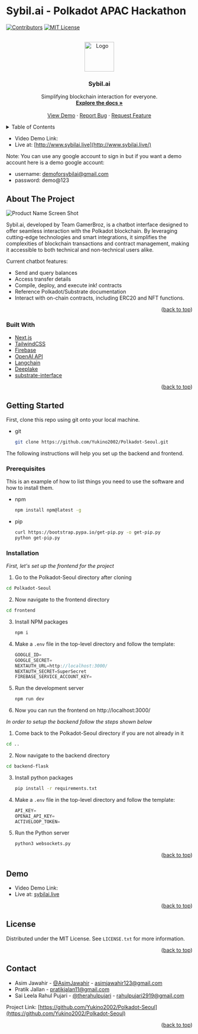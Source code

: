 # Sybil.ai - Polkadot APAC Hackathon
<a name="readme-top"></a>

<!-- PROJECT SHIELDS -->
<!--
*** I'm using markdown "reference style" links for readability.
*** Reference links are enclosed in brackets [ ] instead of parentheses ( ).
*** See the bottom of this document for the declaration of the reference variables
*** for contributors-url, forks-url, etc. This is an optional, concise syntax you may use.
*** https://www.markdownguide.org/basic-syntax/#reference-style-links
-->
[![Contributors][contributors-shield]][contributors-url]
[![MIT License][license-shield]][license-url]


<!-- PROJECT LOGO -->
<br />
<div align="center">
  <a href="https://github.com/othneildrew/Best-README-Template">
    <img src="https://github.com/Yukino2002/Polkadot-Seoul/assets/66853318/81e96ae8-8c0b-4014-b8ef-d32d209c0f9a" alt="Logo" width="80" height="80">
  </a>

  <h3 align="center">Sybil.ai</h3>

  <p align="center">
    Simplifying blockchain interaction for everyone.
    <br />
    <a href="https://github.com/Yukino2002/Polkadot-Seoul/"><strong>Explore the docs »</strong></a>
    <br />
    <br />
    <a href="Demo link">View Demo</a>
    ·
    <a href="https://github.com/Yukino2002/Polkadot-Seoul/issues">Report Bug</a>
    ·
    <a href="https://github.com/Yukino2002/Polkadot-Seoul/issues">Request Feature</a>
  </p>
</div>



<!-- TABLE OF CONTENTS -->
<details>
  <summary>Table of Contents</summary>
  <ol>
    <li>
      <a href="#about-the-project">About The Project</a>
      <ul>
        <li><a href="#built-with">Built With</a></li>
      </ul>
    </li>
    <li>
      <a href="#getting-started">Getting Started</a>
      <ul>
        <li><a href="#prerequisites">Prerequisites</a></li>
        <li><a href="#installation">Installation</a></li>
      </ul>
    </li>
    <li><a href="#demo">Demo</a></li>
    <li><a href="#contact">Contact</a></li>
  </ol>
</details>

- Video Demo Link: 
- Live at: [http://www.sybilai.live](http://www.sybilai.live/)

 Note: You can use any google account to sign in but if you want a demo account here is a demo google account: 
 
- username: demoforsybilai@gmail.com
- password: demo@123

<!-- ABOUT THE PROJECT -->
## About The Project

![Product Name Screen Shot](https://github.com/Yukino2002/Polkadot-Seoul/assets/66853318/57317f4a-4350-42ce-8800-018260cb1512)


Sybil.ai, developed by Team GamerBroz, is a chatbot interface designed to offer seamless interaction with the Polkadot blockchain. By leveraging cutting-edge technologies and smart integrations, it simplifies the complexities of blockchain transactions and contract management, making it accessible to both technical and non-technical users alike.

Current chatbot features:
* Send and query balances
* Access transfer details
* Compile, deploy, and execute ink! contracts
* Reference Polkadot/Substrate documentation
* Interact with on-chain contracts, including ERC20 and NFT functions. 


<p align="right">(<a href="#readme-top">back to top</a>)</p>



### Built With

* [Next.js][Next-url]
* [TailwindCSS](https://tailwindcss.com/)
* [Firebase](https://firebase.google.com/)
* [OpenAI API](https://openai.com/)
* [Langchain](https://python.langchain.com/docs/get_started/introduction.html)
* [Deeplake](https://python.langchain.com/docs/integrations/deeplake)
* [substrate-interface](https://pypi.org/project/substrate-interface/)


<p align="right">(<a href="#readme-top">back to top</a>)</p>



<!-- GETTING STARTED -->
## Getting Started
First, clone this repo using git onto your local machine. 
* git
  ```sh
  git clone https://github.com/Yukino2002/Polkadot-Seoul.git
  ```
The following instructions will help you set up the backend and frontend.

### Prerequisites

This is an example of how to list things you need to use the software and how to install them.
* npm
  ```sh
  npm install npm@latest -g
  ```
* pip
  ```sh
  curl https://bootstrap.pypa.io/get-pip.py -o get-pip.py
  python get-pip.py
  ```

### Installation

_First, let's set up the frontend for the project_

1. Go to the Polkadot-Seoul directory after cloning
  ```sh
  cd Polkadot-Seoul
  ```
2. Now navigate to the frontend directory
  ```sh
  cd frontend
  ```
3. Install NPM packages
   ```sh
   npm i
   ```
4. Make a `.env` file in the top-level directory and follow the template:
   ```js
   GOOGLE_ID=
   GOOGLE_SECRET=
   NEXTAUTH_URL=http://localhost:3000/
   NEXTAUTH_SECRET=SuperSecret
   FIREBASE_SERVICE_ACCOUNT_KEY=
   ```
5. Run the development server
   ```sh
   npm run dev
   ```
6. Now you can run the frontend on http://localhost:3000/

_In order to setup the backend follow the steps shown below_

1. Come back to the Polkadot-Seoul directory if you are not already in it
  ```sh
  cd ..
  ```
2. Now navigate to the backend directory
  ```sh
  cd backend-flask
  ```
3. Install python packages
   ```sh
   pip install -r requirements.txt
   ```
4. Make a `.env` file in the top-level directory and follow the template:
   ```js
   API_KEY=
   OPENAI_API_KEY=
   ACTIVELOOP_TOKEN=
   ```
5. Run the Python server
   ```sh
   python3 websockets.py
   ```

<p align="right">(<a href="#readme-top">back to top</a>)</p>



<!-- USAGE EXAMPLES -->
## Demo

- Video Demo Link: 
- Live at: [sybilai.live](http://www.sybilai.live/)

<p align="right">(<a href="#readme-top">back to top</a>)</p>


<!-- LICENSE -->
## License

Distributed under the MIT License. See `LICENSE.txt` for more information.

<p align="right">(<a href="#readme-top">back to top</a>)</p>



<!-- CONTACT -->
## Contact

- Asim Jawahir - [@AsimJawahir](https://twitter.com/AsimJawahir) - asimjawahir123@gmail.com 
- Pratik Jallan - pratikjalan11@gmail.com
- Sai Leela Rahul Pujari - [@therahulpujari](https://twitter.com/therahulpujari) - rahulpujari2919@gmail.com 


Project Link: [https://github.com/Yukino2002/Polkadot-Seoul](https://github.com/Yukino2002/Polkadot-Seoul)

<p align="right">(<a href="#readme-top">back to top</a>)</p>



<!-- ACKNOWLEDGMENTS
## Acknowledgments

Use this space to list resources you find helpful and would like to give credit to. I've included a few of my favorites to kick things off!

* [Choose an Open Source License](https://choosealicense.com)
* [GitHub Emoji Cheat Sheet](https://www.webpagefx.com/tools/emoji-cheat-sheet)
* [Malven's Flexbox Cheatsheet](https://flexbox.malven.co/)
* [Malven's Grid Cheatsheet](https://grid.malven.co/)
* [Img Shields](https://shields.io)
* [GitHub Pages](https://pages.github.com)
* [Font Awesome](https://fontawesome.com)
* [React Icons](https://react-icons.github.io/react-icons/search)

<p align="right">(<a href="#readme-top">back to top</a>)</p>
 -->


<!-- MARKDOWN LINKS & IMAGES -->
<!-- https://www.markdownguide.org/basic-syntax/#reference-style-links -->
[contributors-shield]: https://img.shields.io/github/contributors/Yukino2002/Polkadot-Seoul.svg?style=for-the-badge
[contributors-url]: https://github.com/Yukino2002/Polkadot-Seoul/graphs/contributors
[forks-shield]: https://img.shields.io/github/forks/othneildrew/Best-README-Template.svg?style=for-the-badge
[forks-url]: https://github.com/othneildrew/Best-README-Template/network/members
[stars-shield]: https://img.shields.io/github/stars/othneildrew/Best-README-Template.svg?style=for-the-badge
[stars-url]: https://github.com/othneildrew/Best-README-Template/stargazers
[issues-shield]: https://img.shields.io/github/issues/othneildrew/Best-README-Template.svg?style=for-the-badge
[issues-url]: https://github.com/othneildrew/Best-README-Template/issues
[license-shield]: https://img.shields.io/github/license/othneildrew/Best-README-Template.svg?style=for-the-badge
[license-url]: https://github.com/othneildrew/Best-README-Template/blob/master/LICENSE.txt
[linkedin-shield]: https://img.shields.io/badge/-LinkedIn-black.svg?style=for-the-badge&logo=linkedin&colorB=555
[linkedin-url]: https://linkedin.com/in/othneildrew
[product-screenshot]: images/screenshot.png
[Next.js]: https://img.shields.io/badge/next.js-000000?style=for-the-badge&logo=nextdotjs&logoColor=white
[Next-url]: https://nextjs.org/

